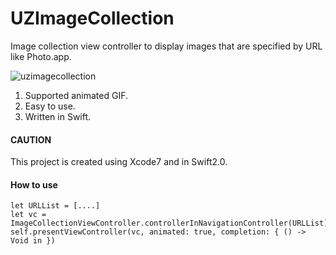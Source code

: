 # UZImageCollection
Image collection view controller to display images that are specified by URL like Photo.app.

![uzimagecollection](https://cloud.githubusercontent.com/assets/33768/8720260/9977a5b8-2bec-11e5-9560-a296eb2ed12c.gif)

1. Supported animated GIF.
2. Easy to use.
3. Written in Swift.

#### CAUTION
This project is created using Xcode7 and in Swift2.0.

#### How to use

```
let URLList = [....]
let vc = ImageCollectionViewController.controllerInNavigationController(URLList)
self.presentViewController(vc, animated: true, completion: { () -> Void in })
```
